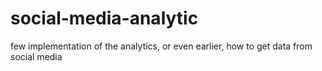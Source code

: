 # social-media-analytic

few implementation of the analytics, or even earlier, how to get data from social media
